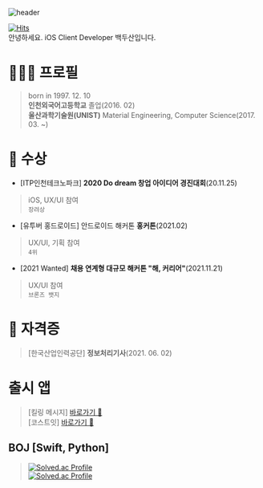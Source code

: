 ![header](https://capsule-render.vercel.app/api?type=rounded&color=auto&height=300&section=header&text=Hi!%20I'm%20Dusan%20Baek%20&fontSize=90)

[![Hits](https://hits.seeyoufarm.com/api/count/incr/badge.svg?url=https%3A%2F%2Fgithub.com%2Fbaekdusan&count_bg=%2379C83D&title_bg=%23555555&icon=&icon_color=%23E7E7E7&title=hits&edge_flat=false)](https://hits.seeyoufarm.com)
<br>안녕하세요. iOS Client Developer 백두산입니다.
# 🧑🏻‍💻 프로필

> born in 1997. 12. 10<br>
> **인천외국어고등학교** 졸업(2016. 02)<br>
> **울산과학기술원(UNIST)** Material Engineering, Computer Science(2017. 03. ~)<br>

# 🥇 수상
- [ITP인천테크노파크] **2020 Do dream 창업 아이디어 경진대회**(20.11.25)
> iOS, UX/UI 참여<br>
> `장려상`
- [유투버 홍드로이드] 안드로이드 해커톤 **홍커톤**(2021.02)
> UX/UI, 기획 참여<br>
> `4위`
- [2021 Wanted] **채용 연계형 대규모 해커톤 "해, 커리어"**(2021.11.21)
> UX/UI 참여<br>
> `브론즈 뱃지`

# 🪪 자격증
> [한국산업인력공단] **정보처리기사**(2021. 06. 02)

# 출시 앱
> [킬링 메시지] [바로가기 🔗](https://apps.apple.com/kr/app/id1530713506)<br>
> [코스트잇] [바로가기 🔗](https://apps.apple.com/kr/app/id1585170231)

## BOJ [Swift, Python]
> [![Solved.ac Profile](http://mazassumnida.wtf/api/generate_badge?boj=santoo)](https://solved.ac/santoo)<br>
> [![Solved.ac Profile](http://mazassumnida.wtf/api/generate_badge?boj=dusanbaek)](https://solved.ac/dusanbaek)

